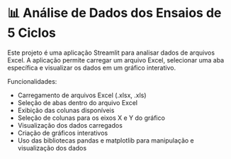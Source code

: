 # 📊 Análise de Dados dos Ensaios de 5 Ciclos

Este projeto é uma aplicação Streamlit para analisar dados de arquivos Excel. A aplicação permite carregar um arquivo Excel, selecionar uma aba específica e visualizar os dados em um gráfico interativo.

Funcionalidades:
- Carregamento de arquivos Excel (.xlsx, .xls)
- Seleção de abas dentro do arquivo Excel
- Exibição das colunas disponíveis
- Seleção de colunas para os eixos X e Y do gráfico
- Visualização dos dados carregados
- Criação de gráficos interativos
- Uso das bibliotecas pandas e matplotlib para manipulação e visualização dos dados
